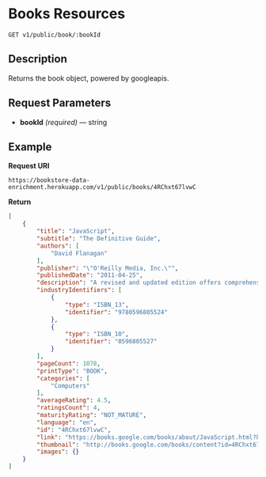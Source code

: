 # Books Resources

    GET v1/public/book/:bookId

## Description
Returns the book object, powered by googleapis.

## Request Parameters

- **bookId** _(required)_ — string

## Example
**Request URI**

    https://bookstore-data-enrichment.herokuapp.com/v1/public/books/4RChxt67lvwC

**Return**
``` json
[
    {
        "title": "JavaScript",
        "subtitle": "The Definitive Guide",
        "authors": [
            "David Flanagan"
        ],
        "publisher": "\"O'Reilly Media, Inc.\"",
        "publishedDate": "2011-04-25",
        "description": "A revised and updated edition offers comprehensive coverage of ECMAScript 5 (the new JavaScript language standard) and also the new APIs introduced in HTML5, with chapters on functions and classes completely rewritten and updated to match current best practices and a new chapter on language extensions and subsets. Original.",
        "industryIdentifiers": [
            {
                "type": "ISBN_13",
                "identifier": "9780596805524"
            },
            {
                "type": "ISBN_10",
                "identifier": "0596805527"
            }
        ],
        "pageCount": 1078,
        "printType": "BOOK",
        "categories": [
            "Computers"
        ],
        "averageRating": 4.5,
        "ratingsCount": 4,
        "maturityRating": "NOT_MATURE",
        "language": "en",
        "id": "4RChxt67lvwC",
        "link": "https://books.google.com/books/about/JavaScript.html?hl=&id=4RChxt67lvwC",
        "thumbnail": "http://books.google.com/books/content?id=4RChxt67lvwC&printsec=frontcover&img=1&zoom=1&edge=curl&source=gbs_api",
        "images": {}
    }
]
```